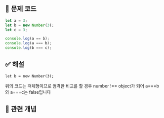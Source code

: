 ## 🔎 문제 코드

```js
let a = 3;
let b = new Number(3);
let c = 3;

console.log(a == b);
console.log(a === b);
console.log(b === c);
```

## ✅ 해설

```
let b = new Number(3);
```

위의 코드는 객체형이므로 엄격한 비교를 할 경우 number !== object가 되어 a===b와 a===c는 false입니다

## 🧠 관련 개념
